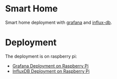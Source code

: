# Smart Home

Smart home deployment with [grafana](https://grafana.com/) and [influx-db](https://www.influxdata.com/).

# Deployment

The deployment is on raspberry pi:
- [Grafana Deployment on Raspberry Pi](https://grafana.com/tutorials/install-grafana-on-raspberry-pi/)
- [InfluxDB Deployment on Raspberry Pi](https://pimylifeup.com/raspberry-pi-influxdb/)